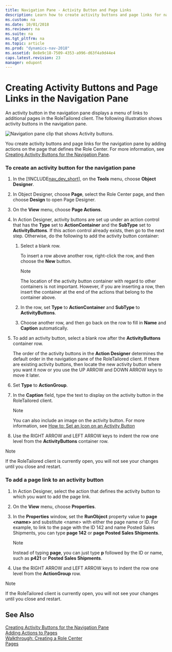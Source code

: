 ```yaml
---
title: Navigation Pane - Activity Button and Page Links
description: Learn how to create activity buttons and page links for navigation pane with a menu of links by adding actions on the page that defines the Role Center.
ms.custom: na
ms.date: 10/01/2018
ms.reviewer: na
ms.suite: na
ms.tgt_pltfrm: na
ms.topic: article
ms.prod: "dynamics-nav-2018"
ms.assetid: 8e8e9c18-7509-4353-a996-d63f4a9d44e4
caps.latest.revision: 23
manager: edupont
---
```

# Creating Activity Buttons and Page Links in the Navigation Pane
An activity button in the navigation pane displays a menu of links to additional pages in the RoleTailored client. The following illustration shows activity buttons in the navigation pane.  
  
 ![Navigation pane clip that shows Activity buttons.](media/NAV_ADG_NavigationPane_ActivityButtons.jpg "NAV\_ADG\_NavigationPane\_ActivityButtons")  
  
 You create activity buttons and page links for the navigation pane by adding actions on the page that defines the Role Center. For more information, see [Creating Activity Buttons for the Navigation Pane](Creating-Activity-Buttons-for-the-Navigation-Pane.md).  
  
### To create an activity button for the navigation pane  
  
1.  In the [!INCLUDE[nav_dev_short](includes/nav_dev_short_md.md)], on the **Tools** menu, choose **Object Designer**.  
  
2.  In Object Designer, choose **Page**, select the Role Center page, and then choose **Design** to open Page Designer.  
  
3.  On the **View** menu, choose **Page Actions**.  
  
4.  In Action Designer, activity buttons are set up under an action control that has the **Type** set to **ActionContainer** and the **SubType** set to **ActivityButtons**. If this action control already exists, then go to the next step. Otherwise, do the following to add the activity button container:  
  
    1.  Select a blank row.  
  
         To insert a row above another row, right-click the row, and then choose the **New** button.  
  
        > [!NOTE]  
        >  The location of the activity button container with regard to other containers is not important. However, if you are inserting a row, then insert the container at the end of the actions that belong to the container above.  
  
    2.  In the row, set **Type** to **ActionContainer** and **SubType** to **ActivityButtons**.  
  
    3.  Choose another row, and then go back on the row to fill in **Name** and **Caption** automatically.  
  
5.  To add an activity button, select a blank row after the **ActivityButtons** container row.  
  
     The order of the activity buttons in the **Action Designer** determines the default order in the navigation pane of the RoleTailored client. If there are existing activity buttons, then locate the new activity button where you want it now or you use the UP ARROW and DOWN ARROW keys to move it later.  
  
6.  Set **Type** to **ActionGroup**.  
  
7.  In the **Caption** field, type the text to display on the activity button in the RoleTailored client.  
  
    > [!NOTE]  
    >  You can also include an image on the activity button. For more information, see [How to: Set an Icon on an Activity Button](How-to--Set-an-Icon-on-an-Activity-Button.md)  
  
8.  Use the RIGHT ARROW and LEFT ARROW keys to indent the row one level from the **ActivityButtons** container row.  
  
> [!NOTE]  
>  If the RoleTailored client is currently open, you will not see your changes until you close and restart.  
  
### To add a page link to an activity button  
  
1.  In Action Designer, select the action that defines the activity button to which you want to add the page link.  
  
2.  On the **View** menu, choose **Properties**.  
  
3.  In the **Properties** window, set the **RunObject** property value to **page \<name>** and substitute \<name> with either the page name or ID. For example, to link to the page with the ID 142 and name Posted Sales Shipments, you can type **page 142** or **page Posted Sales Shipments**.  
  
    > [!NOTE]  
    >  Instead of typing **page**, you can just type **p** followed by the ID or name, such as **p421** or **Posted Sales Shipments**.  
  
4.  Use the RIGHT ARROW and LEFT ARROW keys to indent the row one level from the **ActionGroup** row.  
  
> [!NOTE]  
>  If the RoleTailored client is currently open, you will not see your changes until you close and restart.  
  
## See Also  
 [Creating Activity Buttons for the Navigation Pane](Creating-Activity-Buttons-for-the-Navigation-Pane.md)   
 [Adding Actions to Pages](Adding-Actions-to-Pages.md)   
 [Walkthrough: Creating a Role Center](Walkthrough--Creating-a-Role-Center.md)   
 [Pages](Pages.md)
